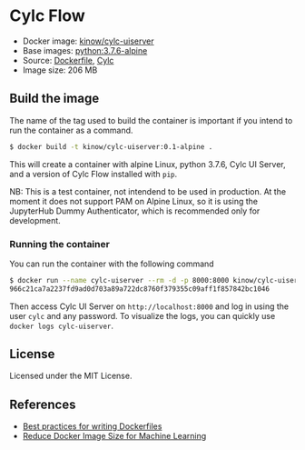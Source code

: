 # Cylc Flow

* Docker image: [kinow/cylc-uiserver](https://hub.docker.com/r/kinow/cylc-uiserver/)
* Base images: [python:3.7.6-alpine](https://hub.docker.com/_/python)
* Source: [Dockerfile](https://github.com/kinow/cylc-docker/blob/master/cylc-uiserver/0.1/Dockerfile), [Cylc](https://cylc.github.io/)
* Image size: 206 MB

## Build the image

The name of the tag used to build the container is important if you intend
to run the container as a command.

```bash
$ docker build -t kinow/cylc-uiserver:0.1-alpine .
```

This will create a container with alpine Linux, python 3.7.6, Cylc UI Server, and
a version of Cylc Flow installed with `pip`.

NB: This is a test container, not intendend to be used in production. At the moment
it does not support PAM on Alpine Linux, so it is using the JupyterHub Dummy
Authenticator, which is recommended only for development.

### Running the container

You can run the container with the following command

```bash
$ docker run --name cylc-uiserver --rm -d -p 8000:8000 kinow/cylc-uiserver:0.1-alpine
966c21ca7a2237fd9ad0d703a89a722dc8760f379355c09aff1f857842bc1046
```

Then access Cylc UI Server on `http://localhost:8000` and log in using the user `cylc`
and any password. To visualize the logs, you can quickly use `docker logs cylc-uiserver`.

## License

Licensed under the MIT License.

## References

- [Best practices for writing Dockerfiles](https://docs.docker.com/develop/develop-images/dockerfile_best-practices)
- [Reduce Docker Image Size for Machine Learning](https://jilongliao.com/2018/08/09/Reduce-Docker-Image-Size/)
